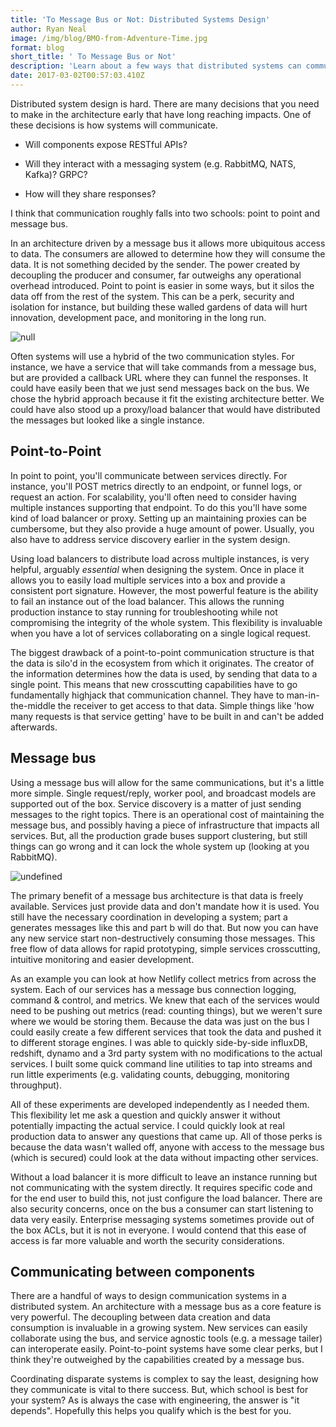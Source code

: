 ```yaml
---
title: 'To Message Bus or Not: Distributed Systems Design'
author: Ryan Neal
image: /img/blog/BMO-from-Adventure-Time.jpg
format: blog
short_title: ' To Message Bus or Not'
description: 'Learn about a few ways that distributed systems can communicate. '
date: 2017-03-02T00:57:03.410Z
---
```


Distributed system design is hard. There are many decisions that you need to make in the architecture early that have long reaching impacts. One of these decisions is how systems will communicate.

- Will components expose RESTful APIs?

- Will they interact with a messaging system (e.g. RabbitMQ, NATS, Kafka)? GRPC?

- How will they share responses?

I think that communication roughly falls into two schools: point to point and message bus.

In an architecture driven by a message bus it allows more ubiquitous access to data. The consumers are allowed to determine how they will consume the data. It is not something decided by the sender. The power created by decoupling the producer and consumer, far outweighs any operational overhead introduced. Point to point is easier in some ways, but it silos the data off from the rest of the system. This can be a perk, security and isolation for instance, but building these walled gardens of data will hurt innovation, development pace, and monitoring in the long run.

![null](/img/blog/msg-styles.png)

Often systems will use a hybrid of the two communication styles. For instance, we have a service that will take commands from a message bus, but are provided a callback URL where they can funnel the responses. It could have easily been that we just send messages back on the bus. We chose the hybrid approach because it fit the existing architecture better. We could have also stood up a proxy/load balancer that would have distributed the messages but looked like a single instance.

## Point-to-Point

In point to point, you'll communicate between services directly. For instance, you'll POST metrics directly to an endpoint, or funnel logs, or request an action. For scalability, you'll often need to consider having multiple instances supporting that endpoint. To do this you'll have some kind of load balancer or proxy. Setting up an maintaining proxies can be cumbersome, but they also provide a huge amount of power. Usually, you also have to address service discovery earlier in the system design.

Using load balancers to distribute load across multiple instances, is very helpful, arguably *essential* when designing the system. Once in place it allows you to easily load multiple services into a box and provide a consistent port signature. However, the most powerful feature  is the ability to fail an instance out of the load balancer. This allows the running production instance to stay running for troubleshooting while not compromising the integrity of the whole system. This flexibility is invaluable when you have a lot of services collaborating on a single logical request.

The biggest drawback of a point-to-point communication structure is that the data is silo'd in the ecosystem from which it originates. The creator of the information determines how the data is used, by sending that data to a single point. This means that new crosscutting capabilities have to go fundamentally highjack that communication channel. They have to man-in-the-middle the receiver to get access to that data. Simple things like 'how many requests is that service getting' have to be built in and can't be added afterwards.

## Message bus

Using a message bus will allow for the same communications, but it's a little more simple. Single request/reply, worker pool, and broadcast models are supported out of the box. Service discovery is a matter of just sending messages to the right topics. There is an operational cost of maintaining the message bus, and possibly having a piece of infrastructure that impacts all services. But, all the production grade buses support clustering, but still things can go wrong and it can lock the whole system up (looking at you RabbitMQ).

![undefined](/img/blog/msg-patterns.png)

The primary benefit of a message bus architecture is that data is freely available. Services just provide data and don't mandate how it is used. You still have the necessary coordination in developing a system; part a generates messages like this and part b will do that. But now you can have any new service start non-destructively consuming those messages. This free flow of data allows for rapid prototyping, simple services crosscutting, intuitive monitoring and easier development.

As an example you can look at how Netlify collect metrics from across the system. Each of our services has a message bus connection logging, command & control, and metrics. We knew that each of the services would need to be pushing out metrics (read: counting things), but we weren't sure where we would be storing them. Because the data was just on the bus I could easily create a few different services that took the data and pushed it to different storage engines. I was able to quickly side-by-side influxDB, redshift, dynamo and a 3rd party system with no modifications to the actual services. I built some quick command line utilities to tap into streams and run little experiments (e.g. validating counts, debugging, monitoring throughput).

All of these  experiments are developed independently as I needed them. This flexibility let me ask a question and quickly answer it without potentially impacting the actual service. I could quickly look at real production data to answer any questions that came up. All of those perks is because the data wasn't walled off, anyone with access to the message bus (which is secured) could look at the data without impacting other services.

Without a load balancer it is more difficult to leave an instance running but not communicating with the system directly. It requires specific code and for the end user to build this, not just configure the load balancer. There are also security concerns, once on the bus a consumer can start listening to data very easily. Enterprise messaging systems sometimes provide out of the box ACLs, but it is not in everyone. I would contend that this ease of access is far more valuable and worth the security considerations.

## Communicating between components

There are a handful of ways to design communication systems in a distributed system. An architecture with a message bus as a core feature is very powerful. The decoupling between data creation and data consumption is invaluable in a growing system. New services can easily collaborate using the bus, and service agnostic tools (e.g. a message tailer) can interoperate easily. Point-to-point systems have some clear perks, but I think they're outweighed by the capabilities created by a message bus.

Coordinating disparate systems is complex to say the least, designing how they communicate is vital to there success. But, which school is best for your system? As is always the case with engineering, the answer is "it depends". Hopefully this helps you qualify which is the best for you. 